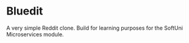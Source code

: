 # Bluedit
A very simple Reddit clone. Build for learning purposes for the SoftUni Microservices module.
